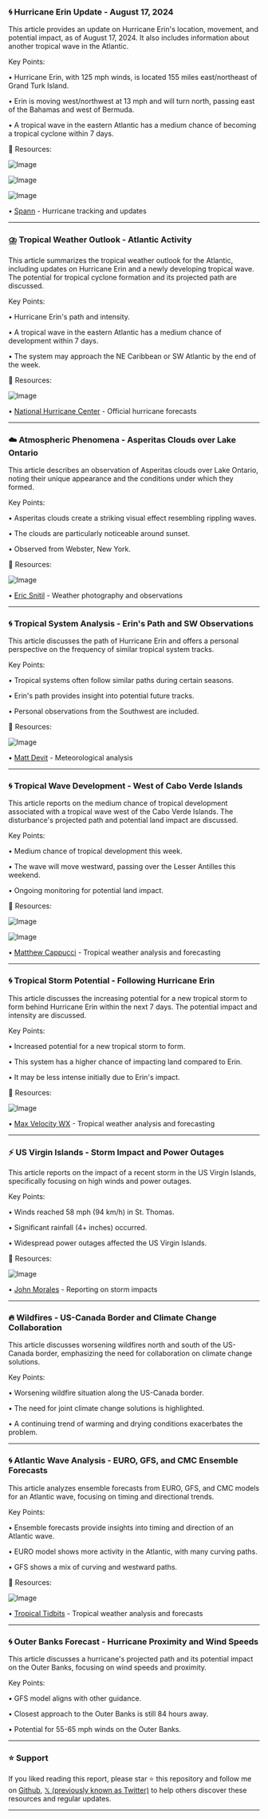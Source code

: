 ### 🌀 Hurricane Erin Update - August 17, 2024

This article provides an update on Hurricane Erin's location, movement, and potential impact, as of August 17, 2024.  It also includes information about another tropical wave in the Atlantic.

Key Points:

• Hurricane Erin, with 125 mph winds, is located 155 miles east/northeast of Grand Turk Island.


• Erin is moving west/northwest at 13 mph and will turn north, passing east of the Bahamas and west of Bermuda.


• A tropical wave in the eastern Atlantic has a medium chance of becoming a tropical cyclone within 7 days.


🔗 Resources:

![Image](https://pbs.twimg.com/media/GymRth8WcAATlDr?format=jpg&name=small)

![Image](https://pbs.twimg.com/media/GymRuMdXYAAuR73?format=png&name=360x360)

![Image](https://pbs.twimg.com/media/GymRu1BXgAA5R58?format=jpg&name=360x360)

• [Spann](https://x.com/spann/status/1957257503235809330) - Hurricane tracking and updates


---

### ⛈️ Tropical Weather Outlook - Atlantic Activity

This article summarizes the tropical weather outlook for the Atlantic, including updates on Hurricane Erin and a newly developing tropical wave.  The potential for tropical cyclone formation and its projected path are discussed.

Key Points:

• Hurricane Erin's path and intensity.


• A tropical wave in the eastern Atlantic has a medium chance of development within 7 days.


• The system may approach the NE Caribbean or SW Atlantic by the end of the week.


🔗 Resources:

![Image](https://pbs.twimg.com/media/GylwO_qXkAAbqYh?format=png&name=small)

• [National Hurricane Center](https://t.co/tW4KeGe9uJ) - Official hurricane forecasts


---

### ☁️ Atmospheric Phenomena - Asperitas Clouds over Lake Ontario

This article describes an observation of Asperitas clouds over Lake Ontario, noting their unique appearance and the conditions under which they formed.

Key Points:

• Asperitas clouds create a striking visual effect resembling rippling waves.


•  The clouds are particularly noticeable around sunset.


• Observed from Webster, New York.


🔗 Resources:

![Image](https://pbs.twimg.com/media/Gyl_1IXWIAEpprB?format=jpg&name=small)

• [Eric Snitil](https://x.com/EricSnitilWx/status/1957236081239507336) - Weather photography and observations


---

### 🌀 Tropical System Analysis - Erin's Path and SW Observations

This article discusses the path of Hurricane Erin and offers a personal perspective on the frequency of similar tropical system tracks.

Key Points:

•  Tropical systems often follow similar paths during certain seasons.


• Erin's path provides insight into potential future tracks.


• Personal observations from the Southwest are included.


🔗 Resources:

![Image](https://pbs.twimg.com/media/GylwqElW4AA6CbQ?format=jpg&name=small)

• [Matt Devit](https://x.com/MattDevittWX/status/1957219385740787760) - Meteorological analysis


---

### 🌀 Tropical Wave Development - West of Cabo Verde Islands

This article reports on the medium chance of tropical development associated with a tropical wave west of the Cabo Verde Islands.  The disturbance's projected path and potential land impact are discussed.

Key Points:

• Medium chance of tropical development this week.


• The wave will move westward, passing over the Lesser Antilles this weekend.


• Ongoing monitoring for potential land impact.


🔗 Resources:

![Image](https://pbs.twimg.com/media/Gyl1YYbWsAAo7EG?format=jpg&name=small)

![Image](https://pbs.twimg.com/media/Gyl1YYbWIAA4sO7?format=jpg&name=small)

• [Matthew Cappucci](https://x.com/MatthewCappucci/status/1957225043160973429) - Tropical weather analysis and forecasting


---

### 🌀 Tropical Storm Potential - Following Hurricane Erin

This article discusses the increasing potential for a new tropical storm to form behind Hurricane Erin within the next 7 days. The potential impact and intensity are discussed.

Key Points:

• Increased potential for a new tropical storm to form.


• This system has a higher chance of impacting land compared to Erin.


• It may be less intense initially due to Erin's impact.


🔗 Resources:

![Image](https://pbs.twimg.com/media/Gyl1A8mWMAAXkhA?format=jpg&name=small)

• [Max Velocity WX](https://x.com/MaxVelocityWX/status/1957224174868422696) - Tropical weather analysis and forecasting


---

### ⚡️ US Virgin Islands - Storm Impact and Power Outages

This article reports on the impact of a recent storm in the US Virgin Islands, specifically focusing on high winds and power outages.

Key Points:

• Winds reached 58 mph (94 km/h) in St. Thomas.


• Significant rainfall (4+ inches) occurred.


• Widespread power outages affected the US Virgin Islands.


🔗 Resources:

![Image](https://pbs.twimg.com/media/GykaYK-XUAETPWk?format=jpg&name=small)

• [John Morales](https://x.com/JohnMoralesTV/status/1957124773466554373) - Reporting on storm impacts


---

### 🔥 Wildfires - US-Canada Border and Climate Change Collaboration

This article discusses worsening wildfires north and south of the US-Canada border, emphasizing the need for collaboration on climate change solutions.

Key Points:

• Worsening wildfire situation along the US-Canada border.


• The need for joint climate change solutions is highlighted.


•  A continuing trend of warming and drying conditions exacerbates the problem.



---

### 🌀 Atlantic Wave Analysis - EURO, GFS, and CMC Ensemble Forecasts

This article analyzes ensemble forecasts from EURO, GFS, and CMC models for an Atlantic wave, focusing on timing and directional trends.

Key Points:

• Ensemble forecasts provide insights into timing and direction of an Atlantic wave.


• EURO model shows more activity in the Atlantic, with many curving paths.


• GFS shows a mix of curving and westward paths.



🔗 Resources:

![Image](https://pbs.twimg.com/media/GylhJXSW8AElQau?format=jpg&name=small)

• [Tropical Tidbits](http://tropicaltidbits.com) - Tropical weather analysis and forecasts


---

### 🌀 Outer Banks Forecast - Hurricane Proximity and Wind Speeds

This article discusses a hurricane's projected path and its potential impact on the Outer Banks, focusing on wind speeds and proximity.

Key Points:

• GFS model aligns with other guidance.


• Closest approach to the Outer Banks is still 84 hours away.


•  Potential for 55-65 mph winds on the Outer Banks.


---

### ⭐️ Support

If you liked reading this report, please star ⭐️ this repository and follow me on [Github](https://github.com/Drix10), [𝕏 (previously known as Twitter)](https://x.com/DRIX_10_) to help others discover these resources and regular updates.

---
